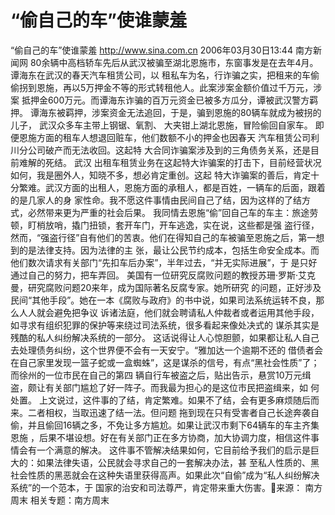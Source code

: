 # “偷自己的车”使谁蒙羞

“偷自己的车”使谁蒙羞
http://www.sina.com.cn 2006年03月30日13:44 南方新闻网
80余辆中高档轿车先后从武汉被骗至湖北恩施市，东窗事发是在去年4月。谭海东在武汉的春天汽车租赁公司，以 租私车为名，行诈骗之实，把租来的车偷偷拐到恩施，再以5万押金不等的形式转租他人。此案涉案金额价值过千万元，涉案 抵押金600万元。而谭海东诈骗的百万元资金已被多方瓜分，谭被武汉警方羁押。
谭海东被羁押，涉案资金无法追回，于是，骗到恩施的80辆车就成为被拐的儿子，
武汉众多车主带上钢锯、氧割、 大夹钳上湖北恩施，冒险偷回自家车。
即便恩施方面的租车人想退回赃车，他们数额不小的押金也因春天
汽车租赁公司利川分公司破产而无法收回。这起特 大合同诈骗案涉及到的三角债务关系，还是目前难解的死结。
武汉
出租车租赁业务在这起特大诈骗案的打击下，目前经营状况如何，我是圈外人，知晓不多，想必肯定重创。这起 特大诈骗案的善后，肯定十分繁难。武汉方面的出租人，恩施方面的承租人，都是百姓，一辆车的后面，跟着的是几家人的身 家性命。我不愿这件事情由民间自己了结，因为这样的了结方式，必然带来更为严重的社会后果。
我同情去恩施“偷”回自己车的车主：旅途劳顿，盯梢放哨，撬门扭锁，套开车门，开车逃逸，实在说，这些都是强 盗行径，然而，“强盗行径”自有他们的苦衷。他们在得知自己的车被骗至恩施之后，第一想到的是法律支持。因为法律的主 张，最让公民节约成本，包括生命安全成本。而他们数次请求有关部门“先扣车后办案”，半年过去，“并无实际进展”，于 是只好通过自己的努力，把车弄回。
美国有一位研究反腐败问题的教授苏珊·罗斯·艾克曼，研究腐败问题20来年，成为国际著名反腐专家。她所研究 的问题，正好涉及民间“其他手段”。她在一本《腐败与政府》的书中说，如果司法系统运转不良，那么人人就会避免把争议 诉诸法庭，他们就会聘请私人仲裁者或者运用其他手段，如寻求有组织犯罪的保护等来绕过司法系统，很多看起来像处决式的 谋杀其实是残酷的私人纠纷解决系统的一部分。
这话说得让人心惊胆颤，如果都让私人自己去处理债务纠纷，这个世界便不会有一天安宁。“雅加达一个逾期不还的 借债者会在自己家里发现一篮子蛇或一盒蜘蛛”，这是谋杀的信号，有点“黑社会性质”了；而徐州的一位市民在自己的第四 辆自行车被盗之后，贴出告示，悬赏10万元缉盗，颇让有关部门尴尬了好一阵子。而我最为担心的是这位市民把盗缉来，如 何处置。
上文说过，这件事的了结，肯定繁难。如果不了结，会有更多麻烦随后而来。二者相权，当取迅速了结一法。但问题 拖到现在只有受害者自己长途奔袭自偷，并且偷回16辆之多，不免让多方尴尬。如果让武汉市剩下64辆车的车主齐集恩施 ，后果不堪设想。好在有关部门正在多方协商，加大协调力度，相信这件事情会有一个满意的解决。
这件事不管解决结果如何，它目前给予我们的启示是巨大的：如果法律失语，公民就会寻求自己的一套解决办法，甚 至私人性质的、黑社会性质的黑恶就会在这种失语里获得高声。如果此次“自偷”成为“私人纠纷解决系统”的一个范本，于 国家的治安和司法尊严，肯定带来重大伤害。来源：
南方周末
相关专题：南方周末 

